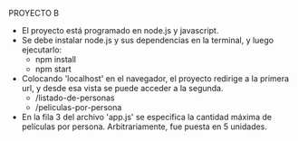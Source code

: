 PROYECTO B

- El proyecto está programado en node.js y javascript.
- Se debe instalar node.js y sus dependencias en la terminal, y luego ejecutarlo:
	- npm install
	- npm start
- Colocando 'localhost' en el navegador, el proyecto redirige a la primera url, y desde esa vista se puede acceder a la segunda.
	- /listado-de-personas
	- /peliculas-por-persona
- En la fila 3 del archivo 'app.js' se especifica la cantidad máxima de películas por persona. Arbitrariamente, fue puesta en 5 unidades.

